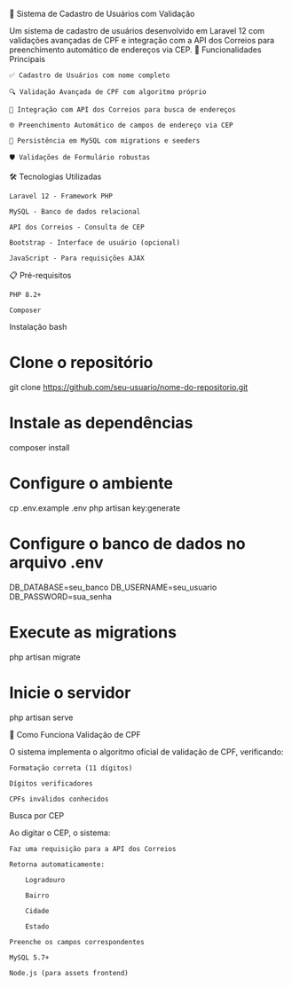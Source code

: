 📝 Sistema de Cadastro de Usuários com Validação

Um sistema de cadastro de usuários desenvolvido em Laravel 12 com validações avançadas de CPF e integração com a API dos Correios para preenchimento automático de endereços via CEP.
🚀 Funcionalidades Principais

    ✅ Cadastro de Usuários com nome completo

    🔍 Validação Avançada de CPF com algoritmo próprio

    📮 Integração com API dos Correios para busca de endereços

    🌐 Preenchimento Automático de campos de endereço via CEP

    💾 Persistência em MySQL com migrations e seeders

    🛡️ Validações de Formulário robustas

🛠️ Tecnologias Utilizadas

    Laravel 12 - Framework PHP

    MySQL - Banco de dados relacional

    API dos Correios - Consulta de CEP

    Bootstrap - Interface de usuário (opcional)

    JavaScript - Para requisições AJAX

📋 Pré-requisitos

    PHP 8.2+

    Composer
 Instalação
bash

# Clone o repositório
git clone https://github.com/seu-usuario/nome-do-repositorio.git

# Instale as dependências
composer install

# Configure o ambiente
cp .env.example .env
php artisan key:generate

# Configure o banco de dados no arquivo .env
DB_DATABASE=seu_banco
DB_USERNAME=seu_usuario
DB_PASSWORD=sua_senha

# Execute as migrations
php artisan migrate

# Inicie o servidor
php artisan serve

🎯 Como Funciona
Validação de CPF

O sistema implementa o algoritmo oficial de validação de CPF, verificando:

    Formatação correta (11 dígitos)

    Dígitos verificadores

    CPFs inválidos conhecidos

Busca por CEP

Ao digitar o CEP, o sistema:

    Faz uma requisição para a API dos Correios

    Retorna automaticamente:

        Logradouro

        Bairro

        Cidade

        Estado

    Preenche os campos correspondentes

    MySQL 5.7+

    Node.js (para assets frontend)
